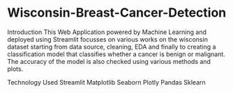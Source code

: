# Wisconsin-Breast-Cancer-Detection
Introduction
This Web Application powered by Machine Learning and deployed using Streamlit focusses on various works on the wisconsin dataset starting from data source, cleaning, EDA and finally to creating a classification model that classifies whether a cancer is benign or malignant. The accuracy of the model is also checked using various methods and plots.

Technology Used
Streamlit
Matplotlib
Seaborn
Plotly
Pandas
Sklearn

